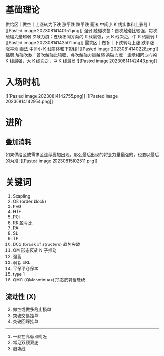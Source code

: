 # 基础理论
供给区｜做空｜上涨转为下跌
	涨平跌
	跌平跌
画法
中间小 K 线实体和上影线
![[Pasted image 20230814140151.png]]
强弱
触碰次数：首次触碰比较强，每次触碰力量越弱
突破力度：连续相同方向的 K 线最强，大 K 线次之，中 K 线最弱
![[Pasted image 20230814142501.png]]
需求区｜做多｜下跌转为上涨
	跌平涨
	涨平涨
画法
中间小 K 线实体和下影线
![[Pasted image 20230814140228.png]] 强弱
触碰次数：首次触碰比较强，每次触碰力量越弱
突破力度：连续相同方向的 K 线最强，大 K 线次之，中 K 线最弱
![[Pasted image 20230814142443.png]]

# 入场时机
![[Pasted image 20230814142755.png]] ![[Pasted image 20230814142954.png]]
# 进阶
## 叠加消耗
如果供给区或需求区连续叠加出现，那么最后出现的将是力量最强的，也要以最后的为准
![[Pasted image 20230815102511.png]]

# 关键词
1. Scapling
2. OB (order block)
3. FVG
4. HTF 
5. POi 
7. RR 盈亏比
8. PA
9. SL
10. TP
11. BOS (break of structure) 趋势突破
12. QM 形态反转
	N 子推动
13. 强高
14. 弱低 ERL
15. 平保平仓保本
16. type 1
17. QMC (QMcontinues) 形态反转后延续

## 流动性 (X)

2. 做空或做多的止损单
3. 突破交易挂单
4. 突破回踩挂单
---
1. 一般在高低点附近
2. 常见双顶双底
3. 趋势线
 